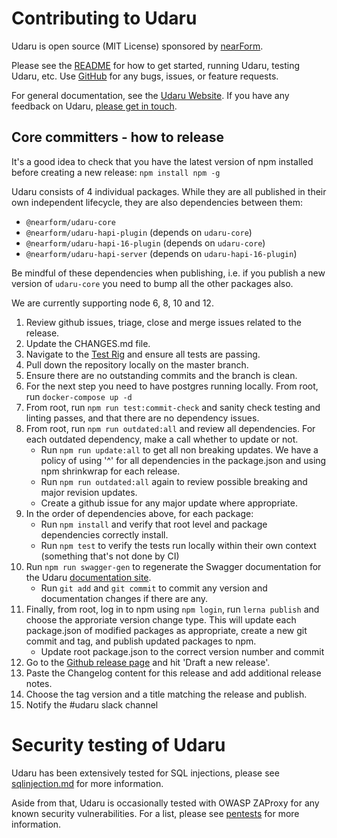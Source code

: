 # Contributing to Udaru

Udaru is open source (MIT License) sponsored by [nearForm](https://www.nearform.com).

Please see the [README](<https://github.com/nearform/udaru>) for how to get started, running Udaru, testing Udaru, etc. Use [GitHub](<https://github.com/nearform/udaru/issues>) for any bugs, issues, or feature requests.

For general documentation, see the [Udaru Website](<https://nearform.github.io/udaru/>). If you have any feedback on Udaru, [please get in touch](<https://github.com/nearform/udaru/issues>).

## Core committers - how to release

It's a good idea to check that you have the latest version of npm installed before creating a new release: `npm install npm -g`

Udaru consists of 4 individual packages. While they are all published in their own independent lifecycle, they are also dependencies between them:

*   `@nearform/udaru-core`
*   `@nearform/udaru-hapi-plugin` (depends on `udaru-core`)
*   `@nearform/udaru-hapi-16-plugin` (depends on `udaru-core`)
*   `@nearform/udaru-hapi-server` (depends on `udaru-hapi-16-plugin`)

Be mindful of these dependencies when publishing, i.e. if you publish a new version of `udaru-core` you need to bump all the other packages also.

We are currently supporting node 6, 8, 10 and 12.

1.  Review github issues, triage, close and merge issues related to the release.
1.  Update the CHANGES.md file.
1.  Navigate to the [Test Rig][Test] and ensure all tests are passing.
1.  Pull down the repository locally on the master branch.
1.  Ensure there are no outstanding commits and the branch is clean.
1.  For the next step you need to have postgres running locally. From root, run `docker-compose up -d`
1.  From root, run `npm run test:commit-check` and sanity check testing and linting passes, and that there are no dependency issues.
1.  From root, run `npm run outdated:all` and review all dependencies. For each outdated dependency, make a call whether to update or not.
    -   Run `npm run update:all` to get all non breaking updates. We have a policy of using '^' for all dependencies in the package.json and using npm shrinkwrap for each release.
    -   Run `npm run outdated:all` again to review possible breaking and major revision updates.
    -   Create a github issue for any major update where appropriate.
1.  In the order of dependencies above, for each package:
    -   Run `npm install` and verify that root level and package dependencies correctly install.
    -   Run `npm test` to verify the tests run locally within their own context (something that's not done by CI)
1.  Run `npm run swagger-gen` to regenerate the Swagger documentation for the Udaru [documentation site][docs-site].
    -   Run `git add` and `git commit` to commit any version and documentation changes if there are any.
1. Finally, from root, log in to npm using `npm login`, run `lerna publish` and choose the approriate version change type.  This will update each  package.json of modified packages as appropriate, create a new git commit and tag, and publish updated packages to npm.
    -   Update root package.json to the correct version number and commit
1. Go to the [Github release page][Releases] and hit 'Draft a new release'.
1. Paste the Changelog content for this release and add additional release notes.
1. Choose the tag version and a title matching the release and publish.
1. Notify the #udaru slack channel

[Test]: https://travis-ci.org/nearform/udaru
[Releases]: https://github.com/nearform/udaru/releases
[docs-site]: https://nearform.github.io/udaru/

# Security testing of Udaru

Udaru has been extensively tested for SQL injections, please see [sqlinjection.md](./sqlinjection.md) for more information.

Aside from that, Udaru is occasionally tested with OWASP ZAProxy for any known security vulnerabilities. For a list, please see [pentests](./pentests) for more information.
